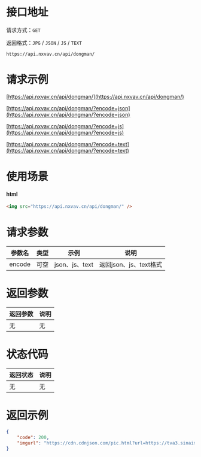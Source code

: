 # 接口地址

请求方式：`GET`

返回格式：`JPG` / `JSON` / `JS` / `TEXT`

```API
https://api.nxvav.cn/api/dongman/
```

# 请求示例

[https://api.nxvav.cn/api/dongman/](https://api.nxvav.cn/api/dongman/)

[https://api.nxvav.cn/api/dongman/?encode=json](https://api.nxvav.cn/api/dongman/?encode=json)

[https://api.nxvav.cn/api/dongman/?encode=js](https://api.nxvav.cn/api/dongman/?encode=js)

[https://api.nxvav.cn/api/dongman/?encode=text](https://api.nxvav.cn/api/dongman/?encode=text)

# 使用场景

<!-- tabs:start -->

#### **html**

```html
<img src="https://api.nxvav.cn/api/dongman/" />
```

<!-- tabs:end -->

# 请求参数

| 参数名 | 类型 | 示例 | 说明 |
| ------ | ---- | ---- | ---- |
| encode | 可空 | json、js、text | 返回json、js、text格式 |

# 返回参数

| 返回参数 | 说明 |
| ------- | ---- |
| 无 | 无 |

# 状态代码

| 返回状态 | 说明 |
| ------- | ---- |
| 无 | 无 |

# 返回示例

```json
{
    "code": 200,
    "imgurl": "https://cdn.cdnjson.com/pic.html?url=https://tva3.sinaimg.cn/large/a15b4afegy1fmvj54szzxj21hc0u01ku"
}
```
